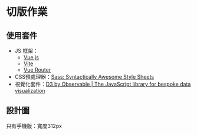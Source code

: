 # 切版作業

## 使用套件

- JS 框架：
  - [Vue.js](https://vuejs.org)
  - [Vite](https://vitejs.dev/)
  - [Vue Router](https://router.vuejs.org/)
- CSS預處理器：[Sass: Syntactically Awesome Style Sheets](https://sass-lang.com/)
- 視覺化套件：[D3 by Observable | The JavaScript library for bespoke data visualization](https://d3js.org/)

## 設計圖

只有手機版：寬度312px
